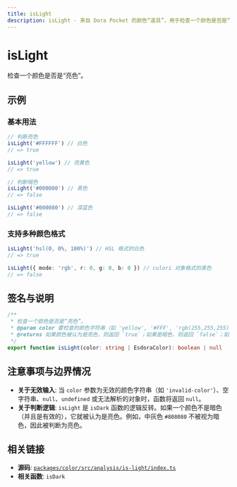 ```yaml
---
title: isLight
description: isLight - 来自 Dora Pocket 的颜色“道具”，用于检查一个颜色是否是“亮色”。
---
```


# isLight

<!-- 1. 简介：一句话核心功能描述 -->

检查一个颜色是否是“亮色”。

<!-- 2. 示例：由核心功能和从测试用例中提炼的场景组成 -->

## 示例

### 基本用法

```typescript
// 判断亮色
isLight('#FFFFFF') // 白色
// => true

isLight('yellow') // 亮黄色
// => true

// 判断暗色
isLight('#000000') // 黑色
// => false

isLight('#000080') // 深蓝色
// => false
```

### 支持多种颜色格式

```typescript
isLight('hsl(0, 0%, 100%)') // HSL 格式的白色
// => true

isLight({ mode: 'rgb', r: 0, g: 0, b: 0 }) // culori 对象格式的黑色
// => false
```

<!-- 3. 签名与说明：合并了签名、参数、返回值的唯一技术核心 -->

## 签名与说明

```typescript
/**
 * 检查一个颜色是否是“亮色”。
 * @param color 要检查的颜色字符串（如 'yellow', '#FFF', 'rgb(255,255,255)'）或颜色对象
 * @returns 如果颜色被认为是亮色，则返回 `true`；如果是暗色，则返回 `false`；如果输入无效，则返回 `null`
 */
export function isLight(color: string | EsdoraColor): boolean | null
```

<!-- 4. 注意事项与边界情况：建立用户信任 -->

## 注意事项与边界情况

- **关于无效输入**: 当 `color` 参数为无效的颜色字符串（如 `'invalid-color'`）、空字符串、`null`、`undefined` 或无法解析的对象时，函数将返回 `null`。
- **关于判断逻辑**: `isLight` 是 `isDark` 函数的逻辑反转。如果一个颜色不是暗色（并且是有效的），它就被认为是亮色。例如，中灰色 `#808080` 不被视为暗色，因此被判断为亮色。

<!-- 5. 相关链接：提供相关函数及源码的链接 -->

## 相关链接

- **源码**: [`packages/color/src/analysis/is-light/index.ts`](https://github.com/esdora-js/esdora/blob/main/packages/color/src/analysis/is-light/index.ts)
- **相关函数**: `isDark`
